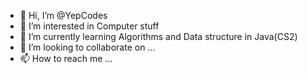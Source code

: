 - 👋 Hi, I’m @YepCodes
- 👀 I’m interested in Computer stuff
- 🌱 I’m currently learning Algorithms and Data structure in Java(CS2)
- 💞️ I’m looking to collaborate on ...
- 📫 How to reach me ...

<!---
YepCodes/YepCodes is a ✨ special ✨ repository because its `README.md` (this file) appears on your GitHub profile.
You can click the Preview link to take a look at your changes.
--->
